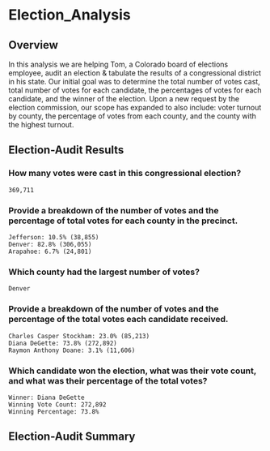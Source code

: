 # Election_Analysis

## Overview

In this analysis we are helping Tom, a Colorado board of elections employee, audit an election & tabulate the results of a congressional district in his state. Our initial goal was to determine the total number of votes cast, total number of votes for each candidate, the percentages of votes for each candidate, and the winner of the election. Upon a new request by the election commission, our scope has expanded to also include: voter turnout by county, the percentage of votes from each county, and the county with the highest turnout. 

## Election-Audit Results

  ### How many votes were cast in this congressional election?
    369,711
  
  ### Provide a breakdown of the number of votes and the percentage of total votes for each county in the precinct.
    Jefferson: 10.5% (38,855)
    Denver: 82.8% (306,055)
    Arapahoe: 6.7% (24,801)
    
  ### Which county had the largest number of votes?
    Denver
   
  ### Provide a breakdown of the number of votes and the percentage of the total votes each candidate received.
    Charles Casper Stockham: 23.0% (85,213)
    Diana DeGette: 73.8% (272,892)
    Raymon Anthony Doane: 3.1% (11,606)
    
  ### Which candidate won the election, what was their vote count, and what was their percentage of the total votes?
    Winner: Diana DeGette
    Winning Vote Count: 272,892
    Winning Percentage: 73.8%

## Election-Audit Summary

